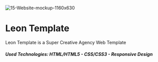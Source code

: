 ![15-Website-mockup-1160x630](https://github.com/Ahmed-Maher77/Leon_Template/assets/112467034/1218cdb7-cbb2-4357-8dff-8992e2b58f8d)

# Leon Template
Leon Template is a Super Creative Agency Web Template
##### Used Technologies: HTML/HTML5 - CSS/CSS3 - Responsive Design
